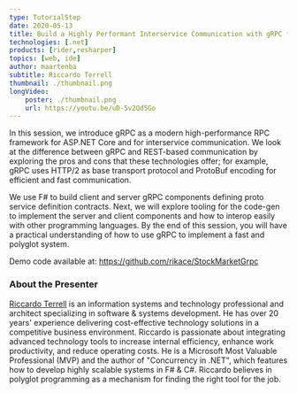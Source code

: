 ```yaml
---
type: TutorialStep
date: 2020-05-13
title: Build a Highly Performant Interservice Communication with gRPC for ASP NET Core
technologies: [.net]
products: [rider,resharper]
topics: [web, ide]
author: maartenba
subtitle: Riccardo Terrell
thumbnail: ./thumbnail.png
longVideo: 
    poster: ./thumbnail.png
    url: https://youtu.be/uD-5v2Qd5Go
---
```


In this session, we introduce gRPC as a modern high-performance RPC framework for ASP.NET Core and for interservice communication. We look at the difference between gRPC and REST-based communication by exploring the pros and cons that these technologies offer; for example, gRPC uses HTTP/2 as base transport protocol and ProtoBuf encoding for efficient and fast communication.

We use F# to build client and server gRPC components defining proto service definition contracts. Next, we will explore tooling for the code-gen to implement the server and client components and how to interop easily with other programming languages. By the end of this session, you will have a practical understanding of how to use gRPC to implement a fast and polyglot system. 

Demo code available at: https://github.com/rikace/StockMarketGrpc 

### About the Presenter

[Riccardo Terrell](https://twitter.com/trikace) is an information systems and technology professional and architect specializing in software & systems development. He has over 20 years' experience delivering cost-effective technology solutions in a competitive business environment. Riccardo is passionate about integrating advanced technology tools to increase internal efficiency, enhance work productivity, and reduce operating costs. He is a Microsoft Most Valuable Professional (MVP) and the author of "Concurrency in .NET", which features how to develop highly scalable systems in F# & C#. Riccardo believes in polyglot programming as a mechanism for finding the right tool for the job.
